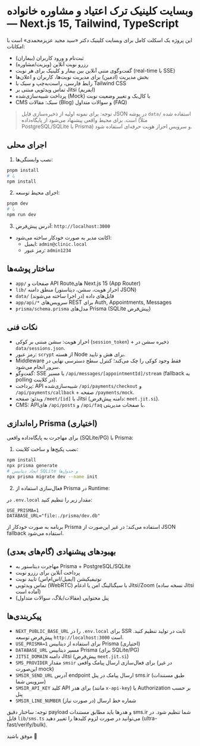 # وبسایت کلینیک ترک اعتیاد و مشاوره خانواده — Next.js 15, Tailwind, TypeScript

این پروژه یک اسکلت کامل برای وبسایت کلینیک دکتر «سید مجید عزیزمحمدی» است با امکانات:

- ثبت‌نام و ورود کاربران (بیماران)
- رزرو نوبت آنلاین (ویزیت/مشاوره)
- گفت‌وگوی متنی آنلاین بین بیمار و کلینیک برای هر نوبت (real-time با SSE)
- بخش مدیریت (ادمین) برای مدیریت نوبت‌ها، کاربران و اعلان‌ها
- رابط فارسی، راست‌به‌چپ و سبک با Tailwind CSS
- تماس ویدئویی مبتنی بر Jitsi (ایفریم)
- پرداخت شبیه‌سازی‌شده (Mock) با کال‌بک و تغییر وضعیت نوبت
- CMS سبک: مقالات (Blog) و سوالات متداول (FAQ)

> توجه: برای نمونه اولیه از ذخیره‌سازی فایل JSON در پوشه `data/` استفاده شده است. برای محیط واقعی پیشنهاد می‌شود از پایگاه‌داده (مثلاً PostgreSQL/SQLite با Prisma) و سرویس احراز هویت حرفه‌ای استفاده شود.

## اجرای محلی

1) نصب وابستگی‌ها:

```bash
pnpm install
# یا
npm install
```

2) اجرای محیط توسعه:

```bash
pnpm dev
# یا
npm run dev
```

3) آدرس پیش‌فرض: `http://localhost:3000`

- اکانت مدیر به صورت خودکار ساخته می‌شود:
  - ایمیل: `admin@clinic.local`
  - رمز عبور: `admin1234`

## ساختار پوشه‌ها

- `app/` صفحات و API Routeهای Next.js 15 (App Router)
- `lib/` منطق دامنه (احراز هویت، سشن، دیتاستور JSON)
- `data/` فایل‌های داده (در اجرا ساخته می‌شوند)
- `app/api/*` سرویس‌های REST برای Auth, Appointments, Messages
- `prisma/schema.prisma` مدل‌های Prisma (SQLite پیش‌فرض)

## نکات فنی

- احراز هویت: سشن مبتنی بر کوکی (`session_token`) + ذخیره سشن در `data/sessions.json`.
- رمز عبور: `scrypt` از هسته Node برای هش و تایید.
- Middleware فقط وجود کوکی را چک می‌کند؛ کنترل سطح دسترسی نهایی در سرور انجام می‌شود.
- گفت‌وگو: SSE با مسیر `/api/messages/[appointmentId]/stream` (fallback به polling در کلاینت).
- پرداخت: API شبیه‌سازی‌شده `/api/payments/checkout` و `/api/payments/callback` + صفحه `/payments/mock`.
- ویدئو: صفحه `/meet/[id]` با Jitsi (دامنه پیش‌فرض: `meet.jit.si`).
- CMS: APIهای `/api/posts` و `/api/faq` با صفحات مدیریتی.

## راه‌اندازی Prisma (اختیاری)

برای مهاجرت به پایگاه‌داده واقعی (SQLite/PG) با Prisma:

1) نصب پکیج‌ها و ساخت کلاینت:

```bash
npm install
npx prisma generate
# ایجاد دیتابیس SQLite و جدول‌ها
npx prisma migrate dev --name init
```

2) فعال‌سازی استفاده از Prisma در Runtime:

در `.env.local` مقدار زیر را تنظیم کنید:

```
USE_PRISMA=1
DATABASE_URL="file:./prisma/dev.db"
```

برنامه به صورت خودکار از Prisma استفاده می‌کند؛ در غیر این‌صورت از JSON fallback استفاده می‌شود.

## بهبودهای پیشنهادی (گام‌های بعدی)

- مهاجرت دیتاستور به Prisma + PostgreSQL/SQLite
- پرداخت آنلاین برای رزرو نوبت
- نوتیفیکیشن (ایمیل/اس‌ام‌اس) تایید نوبت
- تماس ویدئویی (WebRTC) با سیگنالینگ امن یا ادغام Jitsi/Zoom (نسخه ساده Jitsi آماده است)
- پنل محتوایی (مقالات/بلاگ، سوالات متداول)

## پیکربندی‌ها

- `NEXT_PUBLIC_BASE_URL` را در `.env.local` برای SSR ثابت در تولید تنظیم کنید. پیش‌فرض توسعه `http://localhost:3000` است.
- `USE_PRISMA=1` برای استفاده از دیتابیس Prisma (اختیاری)
- `DATABASE_URL` مسیر دیتابیس Prisma (برای SQLite/PG)
- `JITSI_DOMAIN` دامنه Jitsi (پیش‌فرض `meet.jit.si`)
- `SMS_PROVIDER` مقدار `smsir` برای فعال‌سازی ارسال پیامک واقعی (در غیر این‌صورت mock)
- `SMSIR_SEND_URL` آدرس endpoint ارسال پیامک در پنل sms.ir (طبق مستندات سرویس شما)
- `SMSIR_API_KEY` کلید API برای هدر (مانند `x-api-key`) یا Authorization بر حسب پنل
- `SMSIR_LINE_NUMBER` شماره خط ارسال (در صورت نیاز)

توجه: ساختار دقیق payload و هدرها باید مطابق مستندات sms.ir شما تنظیم شود. در فایل `lib/sms.ts` می‌توانید در صورت لزوم کلیدها را تغییر دهید (ultra-fast/verify/bulk).

موفق باشید 🌱
